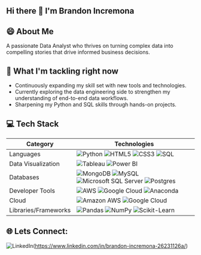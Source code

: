 ## Hi there 👋 I'm Brandon Incremona

## 😄 About Me
A passionate Data Analyst who thrives on turning complex data into compelling stories that drive informed business decisions. 

## 🌱 What I'm tackling right now
- Continuously expanding my skill set with new tools and technologies.
- Currently exploring the data engineering side to strengthen my understanding of end-to-end data workflows.
- Sharpening my Python and SQL skills through hands-on projects.

## 💻 Tech Stack
| Category               | Technologies                                                                                                                                                                                                                       |
|------------------------|----------------------------------------------------------------------------------------------------------------------------------------------------------------------------------------------|
| Languages              | ![Python](https://img.shields.io/badge/python-3776AB?style=flat&logo=python&logoColor=white) ![HTML5](https://img.shields.io/badge/html5-E34F26?style=flat&logo=html5&logoColor=white) ![CSS3](https://img.shields.io/badge/css3-1572B6?style=flat&logo=css3&logoColor=white) ![SQL](https://img.shields.io/badge/SQL-4479A1?style=flat&logo=postgresql&logoColor=white) |
| Data Visualization      | ![Tableau](https://img.shields.io/badge/Tableau-E97627?style=flat&logo=tableau&logoColor=white) ![Power BI](https://img.shields.io/badge/Power_BI-F2C811?style=flat&logo=powerbi&logoColor=black) |
| Databases              | ![MongoDB](https://img.shields.io/badge/MongoDB-47A248?style=flat&logo=mongodb&logoColor=white) ![MySQL](https://img.shields.io/badge/MySQL-4479A1?style=flat&logo=mysql&logoColor=white) ![Microsoft SQL Server](https://img.shields.io/badge/Microsoft_SQL_Server-CC2927?style=flat&logo=microsoftsqlserver&logoColor=white) ![Postgres](https://img.shields.io/badge/Postgres-336791?style=flat&logo=postgresql&logoColor=white) |
| Developer Tools         | ![AWS](https://img.shields.io/badge/AWS-232F3E?style=flat&logo=amazonaws&logoColor=white) ![Google Cloud](https://img.shields.io/badge/Google_Cloud-4285F4?style=flat&logo=googlecloud&logoColor=white) ![Anaconda](https://img.shields.io/badge/Anaconda-44A833?style=flat&logo=anaconda&logoColor=white) |
| Cloud                  | ![Amazon AWS](https://img.shields.io/badge/Amazon_AWS-232F3E?style=flat&logo=amazonaws&logoColor=white) ![Google Cloud](https://img.shields.io/badge/Google_Cloud-4285F4?style=flat&logo=googlecloud&logoColor=white)  |
| Libraries/Frameworks    | ![Pandas](https://img.shields.io/badge/Pandas-150458?style=flat&logo=pandas&logoColor=white) ![NumPy](https://img.shields.io/badge/NumPy-013243?style=flat&logo=numpy&logoColor=white) ![Scikit-Learn](https://img.shields.io/badge/scikit-learn-F7931E?style=flat&logo=scikit-learn&logoColor=white) |






## 🌐 Lets Connect:

![LinkedIn]("https://cdn.jsdelivr.net/gh/devicons/devicon/icons/linkedin/linkedin-original.svg)(https://www.linkedin.com/in/brandon-incremona-26231126a/)
